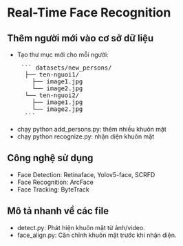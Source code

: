 # Real-Time Face Recognition

## Thêm người mới vào cơ sở dữ liệu

- Tạo thư mục mới cho mỗi người:
  <pre> ``` datasets/new_persons/ 
    ├── ten-nguoi1/ 
      ├── image1.jpg 
      └── image2.jpg
    └── ten-nguoi2/ 
      ├── image1.jpg 
      └── image2.jpg 
    ``` </pre>
- chạy python add_persons.py: thêm nhiều khuôn mặt
- chạy python recognize.py: nhận diện khuôn mặt

## Công nghệ sử dụng

- Face Detection: Retinaface, Yolov5-face, SCRFD
- Face Recognition: ArcFace
- Face Tracking: ByteTrack

## Mô tả nhanh về các file

- detect.py: Phát hiện khuôn mặt từ ảnh/video.
- face_align.py: Căn chỉnh khuôn mặt trước khi nhận diện.
